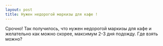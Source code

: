 ```yaml
---
layout: post 
title: Нужен недорогой маркизы для кафе ! 
--- 
```

Срочно! Так получилось, что нужен недорогой маркизы для кафе и желательно как можно скорее, максимум 2-3 дня подожду. Где взять можно?